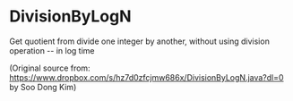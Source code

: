 DivisionByLogN
==============

Get quotient from divide one integer by another, without using division operation -- in log time

(Original source from: https://www.dropbox.com/s/hz7d0zfcjmw686x/DivisionByLogN.java?dl=0 by Soo Dong Kim)
